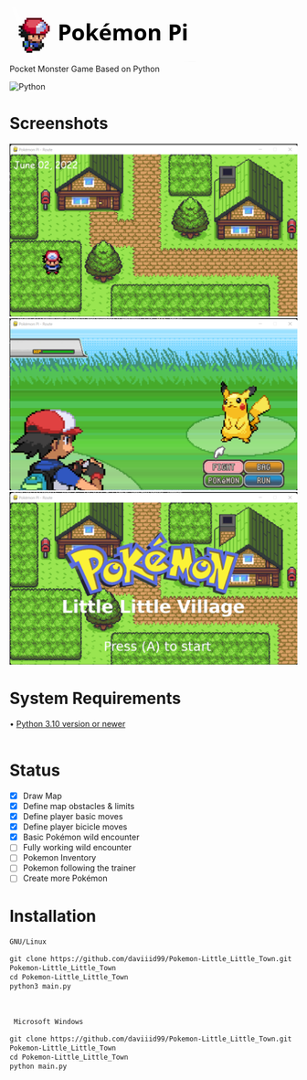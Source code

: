 <img src = "src/logo.png">  <br/>
Pocket Monster Game Based on Python

![Python](https://img.shields.io/badge/python-3670A0?style=for-the-badge&logo=python&logoColor=ffdd54) 
<br/>

# Screenshots
<img src = "src/Pokemon_Litle_Litle_Town.png">
<img src="src/Pokemon_Litle_Litle_Town_2.png">
<img src="src/Pokemon_Litle_Litle_Town_Title_Screen.png">
<br/>

# System Requirements
• <a href="https://www.python.org/downloads/">Python 3.10 version or newer</a><br/>
<br/>

# Status

- [x] Draw Map
- [x] Define map obstacles & limits
- [x] Define player basic moves
- [x] Define player bicicle moves
- [x] Basic Pokémon wild encounter
- [ ] Fully working wild encounter
- [ ] Pokemon Inventory
- [ ] Pokemon following the trainer
- [ ] Create more Pokémon

# Installation

```GNU/Linux ```
```
git clone https://github.com/daviiid99/Pokemon-Little_Little_Town.git Pokemon-Little_Little_Town
cd Pokemon-Little_Little_Town
python3 main.py
```
<br/>

``` Microsoft Windows```
```
git clone https://github.com/daviiid99/Pokemon-Little_Little_Town.git Pokemon-Little_Little_Town
cd Pokemon-Little_Little_Town
python main.py
```
